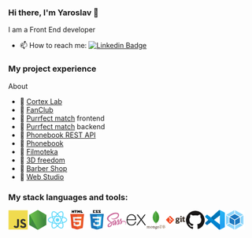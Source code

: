 ### Hi there, I'm Yaroslav 👋 
I am a Front End developer
- 📫 How to reach me:
  [![Linkedin Badge](https://img.shields.io/badge/-yabr87-blue?style=flat&logo=Linkedin&logoColor=white)](https://www.linkedin.com/in/yabr87/)
  
### My project experience

About

- 📄  <a href="https://cortexlab.ai">Cortex Lab<a/>
- 📄  <a href="https://get.ffcapp.com">FanClub<a/>
- 📄  <a href="https://github.com/yabr87/purrfect-match-frontend">Purrfect match<a/> frontend
- 📄  <a href="https://github.com/yabr87/purrfect-match-backend">Purrfect match<a/> backend
- 📄  <a href="https://github.com/yabr87/nodejs-homework-rest-api">Phonebook REST API<a/>
- 📄  <a href="https://github.com/yabr87/goit-react-hw-08-phonebook">Phonebook<a/>
- 📄  <a href="https://github.com/yabr87/filmoteka-group-project">Filmoteka<a/>
- 📄  <a href="https://github.com/yabr87/3d-freedom-group11">3D freedom<a/>
- 📄  <a href="https://github.com/yabr87/BarberShop">Barber Shop<a/>
- 📄  <a href="https://github.com/yabr87/goit-markup-hw-08">Web Studio<a/>

### My stack languages and tools:
  <img align="left" src="https://github.com/devicons/devicon/blob/master/icons/javascript/javascript-original.svg" title="JavaScript" alt="JavaScript" width="40" height="40"/>
 <img align="left" src="https://github.com/devicons/devicon/blob/master/icons/nodejs/nodejs-original.svg" title="NodeJS" alt="NodeJS" width="40" height="40"/>
 <img align="left" src="https://github.com/devicons/devicon/blob/master/icons/react/react-original.svg" title="React" alt="React" width="40" height="40"/>


 



<img align="left" src="https://github.com/devicons/devicon/blob/master/icons/html5/html5-original-wordmark.svg" title="HTML5" alt="HTML" width="40" height="40"/>

<img align="left" src="https://github.com/devicons/devicon/blob/master/icons/css3/css3-original-wordmark.svg"  title="CSS3" alt="CSS" width="40" height="40"/>
  


<img align="left" src="https://github.com/devicons/devicon/blob/master/icons/sass/sass-original.svg"  title="SASS" alt="SASS" width="40" height="40"/>
<img align="left" src="https://github.com/devicons/devicon/blob/master/icons/express/express-original.svg"  title="EXPRESS" alt="SASS" width="40" height="40"/>


  <img align="left" src="https://github.com/devicons/devicon/blob/master/icons/mongodb/mongodb-original-wordmark.svg" title="mongodb" alt="mongodb" width="40" height="40"/> 

<img align="left" src="https://github.com/devicons/devicon/blob/master/icons/git/git-original-wordmark.svg" title="Git" alt="Git" width="40" height="40"/>

<img align="left" src="https://github.com/devicons/devicon/blob/master/icons/github/github-original.svg" title="GitHub" alt="GitHub" width="40" height="40"/>

<img align="left" src="https://github.com/devicons/devicon/blob/master/icons/vscode/vscode-original.svg" title="vscode" alt="vscode" width="40" height="40"/>
  
<img align="left" src="https://github.com/devicons/devicon/blob/master/icons/webpack/webpack-original.svg" title="webpack" alt="webpack" width="40" height="40"/>

&nbsp;

&nbsp;
 
<!--
**yabr87/yabr87** is a ✨ _special_ ✨ repository because its `README.md` (this file) appears on your GitHub profile.


<img align="left" src="https://github.com/devicons/devicon/blob/master/icons/firebase/firebase-plain-wordmark.svg" title="Firebase" alt="Firebase" width="40" height="40"/> 

[![Top Langs](https://github-readme-stats.vercel.app/api/top-langs/?username=yabr87&layout=compact)](https://github.com/anuraghazra/github-readme-stats)
[![GitHub Streak](http://github-readme-streak-stats.herokuapp.com?user=yabr87)](https://git.io/streak-stats)



- 🔭 I’m currently working on ...
- 🌱 I’m currently learning coding...
- 👯 I’m looking to collaborate on ...
- 🤔 I’m looking for help with ...
- 💬 Ask me about ...
- 📫 How to reach me: ...
- 😄 Pronouns: ...
- ⚡ Fun fact: ...
-->
